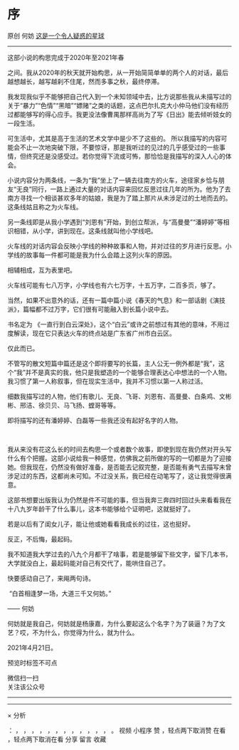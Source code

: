 #  序

原创  何妨  [ 这是一个令人疑惑的星球 ](javascript:void\(0\);)

__ _ _ _ _

  

这部小说的构思完成于2020年至2021年春

之间。我从2020年的秋天就开始构思，从一开始简简单单的两个人的对话，最后越想越长，越写越刹不住尾，然而多事之秋，最终停滞。

  

我发现我似乎不能够把自己代入到一个未知领域中去，比方说那些我从未描写过的关于“暴力”“色情”“黑暗”“嫖赌”之类的话题，这点巴尔扎克大小仲马他们没有经历过都能够写的得心应手。我更没法像曹禺那样高尚为了写《日出》能去倾听妓女的一段生活。

  

可生活中，尤其是高于生活的艺术文学中是少不了这些的。
所以我描写的内容可能会不止一次地突破下限，不要惊讶，那是我听过的见过的几乎感受过的一些事情，但终究还是没感受过。若你觉得下流或可怖，那恰恰是我描写的深入人心的体会。

  

小说内容分为两条线，一条为“我”坐上了一辆去往南方的火车，途径家乡恰与朋友“无良”同行，一路上通过大量的对话内容来回忆反思过往几年的所为。他为了去南方寻找一个相谈甚欢多年的姑娘，我是为了踏上那片从未涉足过的土地而去的。这条线姑且称之为火车线。

  

另一条线即是从我小学遇到“刘恩有”开始，到创立帮派，与“高曼曼”“潘婷婷”等相识相错，从小学，讲到现在。这条线就叫他小学线吧。

  

火车线的对话内容会反映小学线的种种故事和人物，并对过往的岁月进行反思。小学线的故事每一件都可能是我为什么会踏上这列火车的原因。

  

相辅相成，互为表里吧。

  

火车线可能有七八万字，小学线也有六七万字，十五万字，二百多页，够了。

  

当然，如果不出意外的话，还有一篇中篇小说《春天的气息》和一部话剧《演技派》，篇幅都不过万字，它们很有可能融入到长篇小说中去。

  

书名定为  《一直行到白云深处》，这个“白云”或许之前想过有其他的意味，不用过度解读，现在它只表达火车的终点站是广东省广州市白云区。

  

仅此而已。

  

不管写的散文短篇中篇还是这个即将要写的长篇，主人公无一例外都是“我”，这个“我”并不是真实的我，他只是我塑造的一个能够合理表达心中想法的一个人物。
我习惯了第一人称叙事，但在现实生活中，我并不习惯以第一人称过活。

  

细数我描写过的人物，他们有歌儿、无良、飞哥、刘恩有、高曼曼、白条鸡、文彬彬、邢洁、徐贝贝、马飞扬、螳哥等等。

  

即将描写的还有潘婷婷、白磊等一些我还没有起好名字的人物。

​  

我从来没有花这么长的时间去构思一个或者数个故事，即使到现在我仍然对开头写什么有个把握。这部小说给我一种感觉，仿佛我之前所做的写的一切都是为了迎接她。但我现在，仍然没有做好准备，是否能去记叙完整，是否能有勇气去描写未曾涉足过的东西，这都尚未可知。不过没关系，我已经在动笔写了，这让我觉得很满意。

  

这部书想要出版我认为仍然是件不可能的事，但当我奔三奔四时回过头来看看我在十八九岁年龄干了什么事儿，这本书能够给个证明吧，这就挺好了。

  

若是以后有了闺女儿子，能让他或她看看我成长的过往，这也挺好。

  

反正，不后悔，最起码。

  

我不知道我大学过去的八九个月都干了啥事，若是能够留下些文字，留下几本书，大学就没白上，最起码能对自己有交代了，能哄住自己了。

  

快要感动自己了，来飚两句诗。

  

​ “白首相逢梦一场，大道三千又何妨。”  

  

—— 何妨

  

  

何妨就是我自己，何妨就是杨康嘉，为什么要起这么个名字？为了装逼？为了文艺？哎，不为什么，你觉得为什么，就为什么。

  

  

2021年4月21日。

  

预览时标签不可点

微信扫一扫  
关注该公众号





****



****



×  分析

：  ，  ，  ，  ，  ，  ，  ，  ，  ，  ，  ，  ，  。  视频  小程序  赞  ，轻点两下取消赞  在看  ，轻点两下取消在看
分享  留言  收藏

